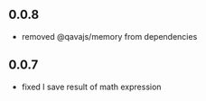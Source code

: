 ## 0.0.8
- removed @qavajs/memory from dependencies

## 0.0.7
- fixed I save result of math expression
